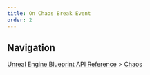 ```yaml
---
title: On Chaos Break Event
order: 2
---
```

## Navigation

[Unreal Engine Blueprint API Reference](https://dev.epicgames.com/documentation/en-us/unreal-engine/BlueprintAPI) > [Chaos](https://dev.epicgames.com/documentation/en-us/unreal-engine/BlueprintAPI/Chaos)
